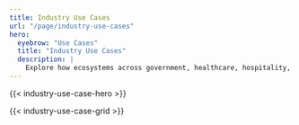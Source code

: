 ```yaml
---
title: Industry Use Cases
url: "/page/industry-use-cases"
hero:
  eyebrow: "Use Cases"
  title: "Industry Use Cases"
  description: |
    Explore how ecosystems across government, healthcare, hospitality, AI, and social platforms use Verana to deliver **verifiable, privacy-first digital services**.
---
```


{{< industry-use-case-hero >}}

{{< industry-use-case-grid >}}
